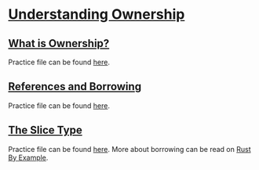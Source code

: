 # [Understanding Ownership](https://doc.rust-lang.org/book/ch04-00-understanding-ownership.html)

## [What is Ownership?](https://doc.rust-lang.org/book/ch04-01-what-is-ownership.html)

Practice file can be found [here](what_is_ownership/src/main.rs).

## [References and Borrowing](https://doc.rust-lang.org/book/ch04-02-references-and-borrowing.html)

Practice file can be found [here](c/src/main.rs).

## [The Slice Type](https://doc.rust-lang.org/book/ch04-03-slices.html)

Practice file can be found [here](slice_type/src/main.rs).
More about borrowing can be read on [Rust By Example](https://doc.rust-lang.org/rust-by-example/scope/borrow.html).